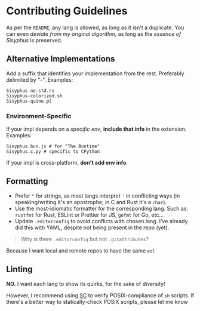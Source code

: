 # Contributing Guidelines
As per the `README`, any lang is allowed, as long as it isn't a duplicate. You can even *deviate from my original algorithm,* as long as the _essence of Sisyphus_ is preserved.

## Alternative Implementations
Add a suffix that identifies your implementation from the rest. Preferably delimited by "-". Examples:
```
Sisyphus no-std.rs
Sisyphus-colorized.sh
Sisyphus-quine.pl
```

### Environment-Specific
If your impl depends on a _specific env_, **include that info** in the extension. Examples:
```
Sisyphus.bun.js # for "The Buntime"
Sisyphus.c.py # specific to CPython
```

If your impl is cross-platform, **don't add env info**.

## Formatting
- Prefer `"` for strings, as most langs interpret `'` in conflicting ways (in speaking/writing it's an apostrophe; in C and Rust it's a `char`).
- Use the most-idiomatic formatter for the corresponding lang. Such as: `rustfmt` for Rust, ESLint or Prettier for JS, `gofmt` for Go, etc...
- Update `.editorconfig` to avoid conflicts with chosen lang. I've already did this with YAML, despite not being present in the repo (yet).

> Why is there `.editorconfig` but not `.gitattributes`?

Because I want local and remote repos to have the same `eol`

## Linting
**NO.** I want each lang to show its quirks, for the sake of diversity!

However, I recommend using [SC](https://github.com/koalaman/shellcheck) to verify POSIX-compliance of `sh` scripts. If there's a better way to statically-check POSIX scripts, please let me know
